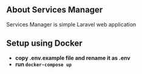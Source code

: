 ## About Services Manager

Services Manager is simple Laravel web application

## Setup using Docker

-   **copy .env.example file and rename it as .env**
-   **run `docker-compose up`**

